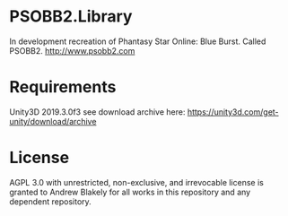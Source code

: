 # PSOBB2.Library

In development recreation of Phantasy Star Online: Blue Burst. Called PSOBB2. http://www.psobb2.com

# Requirements

Unity3D 2019.3.0f3 see download archive here: https://unity3d.com/get-unity/download/archive

# License

AGPL 3.0 with unrestricted, non-exclusive, and irrevocable license is granted to Andrew Blakely for all works in this repository and any dependent repository.
